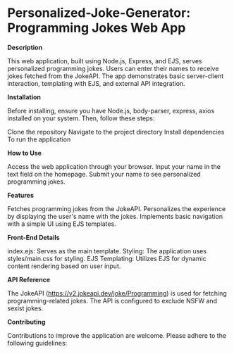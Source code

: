 # Personalized-Joke-Generator: Programming Jokes Web App

**Description**

This web application, built using Node.js, Express, and EJS, serves personalized programming jokes. Users can enter their names to receive jokes fetched from the JokeAPI. The app demonstrates basic server-client interaction, templating with EJS, and external API integration.

**Installation**

Before installing, ensure you have Node.js, body-parser, express, axios installed on your system. Then, follow these steps:

Clone the repository
Navigate to the project directory
Install dependencies
To run the application

**How to Use**

Access the web application through your browser.
Input your name in the text field on the homepage.
Submit your name to see personalized programming jokes.

**Features**

Fetches programming jokes from the JokeAPI.
Personalizes the experience by displaying the user's name with the jokes.
Implements basic navigation with a simple UI using EJS templates.

**Front-End Details**

index.ejs: Serves as the main template.
Styling: The application uses styles/main.css for styling.
EJS Templating: Utilizes EJS for dynamic content rendering based on user input.

**API Reference**

The JokeAPI (https://v2.jokeapi.dev/joke/Programming) is used for fetching programming-related jokes. The API is configured to exclude NSFW and sexist jokes.

**Contributing**

Contributions to improve the application are welcome. Please adhere to the following guidelines:
